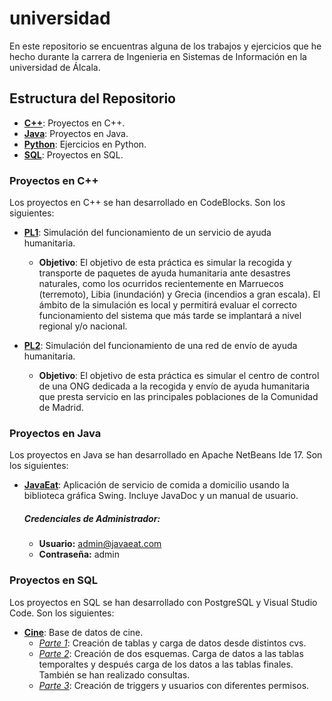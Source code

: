 # universidad
En este repositorio se encuentras alguna de los trabajos y ejercicios que he hecho durante la carrera de Ingenieria en Sistemas de Información en la universidad de Álcala.

## Estructura del Repositorio

- [**C++**](C++): Proyectos en C++.
- [**Java**](Java): Proyectos en Java.
- [**Python**](Python): Ejercicios en Python.
- [**SQL**](SQL): Proyectos en SQL.

### Proyectos en C++
Los proyectos en C++ se han desarrollado en CodeBlocks. Son los siguientes:

- [**PL1**](C++/PL1): Simulación del funcionamiento de un servicio de ayuda humanitaria.
    - **Objetivo**: El objetivo de esta práctica es simular la recogida y transporte de paquetes de ayuda
      humanitaria ante desastres naturales, como los ocurridos recientemente en Marruecos
      (terremoto), Libia (inundación) y Grecia (incendios a gran escala). El ámbito de la simulación es
      local y permitirá evaluar el correcto funcionamiento del sistema que más tarde se implantará a
      nivel regional y/o nacional.
      
- [**PL2**](C++/PL2): Simulación del funcionamiento de una red de envío de ayuda humanitaria.
    - **Objetivo**: El objetivo de esta práctica es simular el centro de control de una ONG dedicada a la recogida
    y envío de ayuda humanitaria que presta servicio en las principales poblaciones de la
    Comunidad de Madrid.

### Proyectos en Java
Los proyectos en Java se han desarrollado en Apache NetBeans Ide 17. Son los siguientes:

- [**JavaEat**](Java/JavaEat): Aplicación de servicio de comida a domicilio usando la biblioteca gráfica Swing. Incluye JavaDoc y un manual de usuario.
    ##### Credenciales de Administrador:
    - **Usuario:** admin@javaeat.com
    - **Contraseña:** admin
 
### Proyectos en SQL
Los proyectos en SQL se han desarrollado con PostgreSQL y Visual Studio Code. Son los siguientes:

- [**Cine**](SQL/Cine): Base de datos de cine.
    - [*Parte 1*](SQL/Cine/PL1): Creación de tablas y carga de datos desde distintos cvs.
    - [*Parte 2*](SQL/Cine/PL2): Creación de dos esquemas. Carga de datos a las tablas temporaltes y después carga de los datos a las tablas finales. También se han realizado consultas.
    - [*Parte 3*](SQL/Cine/PL3): Creación de triggers y usuarios con diferentes permisos. 
